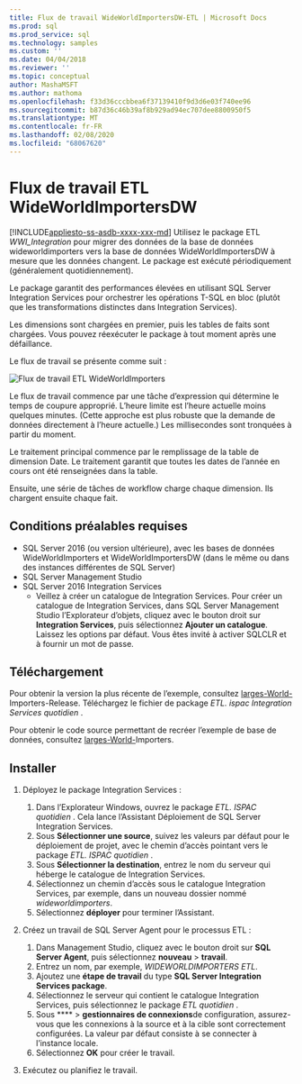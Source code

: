 ```yaml
---
title: Flux de travail WideWorldImportersDW-ETL | Microsoft Docs
ms.prod: sql
ms.prod_service: sql
ms.technology: samples
ms.custom: ''
ms.date: 04/04/2018
ms.reviewer: ''
ms.topic: conceptual
author: MashaMSFT
ms.author: mathoma
ms.openlocfilehash: f33d36cccbbea6f37139410f9d3d6e03f740ee96
ms.sourcegitcommit: b87d36c46b39af8b929ad94ec707dee8800950f5
ms.translationtype: MT
ms.contentlocale: fr-FR
ms.lasthandoff: 02/08/2020
ms.locfileid: "68067620"
---
```

# <a name="wideworldimportersdw-etl-workflow"></a>Flux de travail ETL WideWorldImportersDW
[!INCLUDE[appliesto-ss-asdb-xxxx-xxx-md](../includes/appliesto-ss-asdb-xxxx-xxx-md.md)]
Utilisez le package ETL *WWI_Integration* pour migrer des données de la base de données wideworldimporters vers la base de données WideWorldImportersDW à mesure que les données changent. Le package est exécuté périodiquement (généralement quotidiennement).

Le package garantit des performances élevées en utilisant SQL Server Integration Services pour orchestrer les opérations T-SQL en bloc (plutôt que les transformations distinctes dans Integration Services).

Les dimensions sont chargées en premier, puis les tables de faits sont chargées. Vous pouvez réexécuter le package à tout moment après une défaillance.

Le flux de travail se présente comme suit :

 ![Flux de travail ETL WideWorldImporters](media/wide-world-importers/wideworldimporters-etl-workflow.png)

Le flux de travail commence par une tâche d’expression qui détermine le temps de coupure approprié. L’heure limite est l’heure actuelle moins quelques minutes. (Cette approche est plus robuste que la demande de données directement à l’heure actuelle.) Les millisecondes sont tronquées à partir du moment.

Le traitement principal commence par le remplissage de la table de dimension Date. Le traitement garantit que toutes les dates de l’année en cours ont été renseignées dans la table.

Ensuite, une série de tâches de workflow charge chaque dimension. Ils chargent ensuite chaque fait.

## <a name="prerequisites"></a>Conditions préalables requises

- SQL Server 2016 (ou version ultérieure), avec les bases de données WideWorldImporters et WideWorldImportersDW (dans le même ou dans des instances différentes de SQL Server)
- SQL Server Management Studio
- SQL Server 2016 Integration Services
  - Veillez à créer un catalogue de Integration Services. Pour créer un catalogue de Integration Services, dans SQL Server Management Studio l’Explorateur d’objets, cliquez avec le bouton droit sur **Integration Services**, puis sélectionnez **Ajouter un catalogue**. Laissez les options par défaut. Vous êtes invité à activer SQLCLR et à fournir un mot de passe.


## <a name="download"></a>Téléchargement

Pour obtenir la version la plus récente de l’exemple, consultez [larges-World-](https://go.microsoft.com/fwlink/?LinkID=800630)Importers-Release. Téléchargez le fichier de package *ETL. ispac Integration Services quotidien* .

Pour obtenir le code source permettant de recréer l’exemple de base de données, consultez [larges-World-](https://github.com/Microsoft/sql-server-samples/tree/master/samples/databases/wide-world-importers/wwi-integration-etl)Importers.

## <a name="install"></a>Installer

1. Déployez le package Integration Services :
   1. Dans l’Explorateur Windows, ouvrez le package *ETL. ISPAC quotidien* . Cela lance l’Assistant Déploiement de SQL Server Integration Services.
   2. Sous **Sélectionner une source**, suivez les valeurs par défaut pour le déploiement de projet, avec le chemin d’accès pointant vers le package *ETL. ISPAC quotidien* .
   3. Sous **Sélectionner la destination**, entrez le nom du serveur qui héberge le catalogue de Integration Services.
   4. Sélectionnez un chemin d’accès sous le catalogue Integration Services, par exemple, dans un nouveau dossier nommé *wideworldimporters*.
   5. Sélectionnez **déployer** pour terminer l’Assistant.

2. Créez un travail de SQL Server Agent pour le processus ETL :
   1. Dans Management Studio, cliquez avec le bouton droit sur **SQL Server Agent**, puis sélectionnez **nouveau** > **travail**.
   2. Entrez un nom, par exemple, *WIDEWORLDIMPORTERS ETL*.
   3. Ajoutez une **étape de travail** du type **SQL Server Integration Services package**.
   4. Sélectionnez le serveur qui contient le catalogue Integration Services, puis sélectionnez le package *ETL quotidien* .
   5. Sous **** > **gestionnaires de connexions**de configuration, assurez-vous que les connexions à la source et à la cible sont correctement configurées. La valeur par défaut consiste à se connecter à l’instance locale.
   6. Sélectionnez **OK** pour créer le travail.

3. Exécutez ou planifiez le travail.
